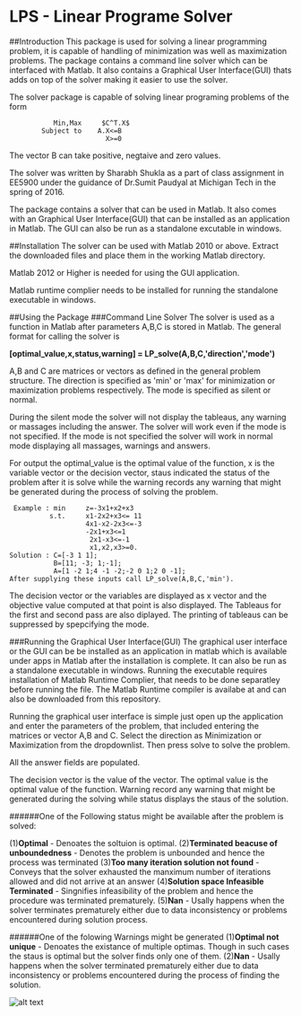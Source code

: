 # LPS - Linear Programe Solver
##Introduction
This package is used for solving a linear programming problem, it is capable of handling of minimization was well as maximization problems.
The package contains a command line solver which can be interfaced with Matlab. It also contains a Graphical User Interface(GUI) thats adds on top of the solver making it easier to use the solver.

The solver package is capable of solving linear programing problems of the form


               Min,Max     $C^T.X$
            Subject to    A.X<=B
                            X>=0

The vector B can take positive, negtaive and zero values. 

The solver was written by Sharabh Shukla as a part of class assignment in EE5900 under the guidance of Dr.Sumit Paudyal at Michigan Tech in the spring of 2016. 

The package contains a solver that can be used in Matlab. It also comes with an Graphical User Interface(GUI) that can be installed as an application in Matlab. The GUI can also be run as a standalone excutable in windows.

##Installation
The solver can be used with Matlab 2010 or above. Extract the downloaded files and place them in the working Matlab directory. 

Matlab 2012 or Higher is needed for using the GUI application.



Matlab runtime complier needs to be installed for running the standalone executable in windows.

##Using the Package
###Command Line Solver
The solver is used as a function in Matlab after parameters A,B,C is stored in Matlab. The general format for calling the solver is 

**[optimal_value,x,status,warning] = LP_solve(A,B,C,'direction','mode')**

A,B and C are matrices or vectors as defined in the general problem structure. The direction is specified as 'min' or 'max' for minimization or maximization problems respectively. The mode is specified as silent or normal.

During the silent mode the solver will not display the tableaus, any warning or massages including the answer. The solver will work even if the mode is not specified. If the mode is not specified the solver will work in normal mode displaying all massages, warnings and answers.

For output the optimal_value is the optimal value of the function, x is the variable vector or the decision vector, staus indicated the status of the problem after it is solve while the warning records any warning that might be generated during the process of solving the problem.


     Example : min     z=-3x1+x2+x3
              s.t.     x1-2x2+x3<= 11
                       4x1-x2-2x3<=-3
                       -2x1+x3<=1
                        2x1-x3<=-1
                        x1,x2,x3>=0.
    Solution : C=[-3 1 1];
               B=[11; -3; 1;-1];
               A=[1 -2 1;4 -1 -2;-2 0 1;2 0 -1];
    After supplying these inputs call LP_solve(A,B,C,'min').

The decision vector or the variables are displayed as x vector and the objective value computed at that point is also displayed. The Tableaus for the first and second pass are also diplayed. The printing of tableaus can be suppressed by spepcifying the mode. 

###Running the Graphical User Interface(GUI)
The graphical user interface or the GUI can be be installed as an application in matlab which is available under apps in Matlab after the installation is complete. It can also be run as a standalone executable in windows. Running the executable requires installation of Matlab Runtime Complier, that needs to be done separatley before running the file. The Matlab Runtime compiler is availabe at and can also be downloaded from this repository.

Running the graphical user interface is simple just open up the application and enter the parameters of the problem, that included entering the matrices or vector A,B and C. Select the direction as Minimization or Maximization from the dropdownlist. Then press solve to solve the problem.

All the answer fields are populated. 

The decision vector is the value of the vector. The optimal value is the optimal value of the function. Warning record any warning that might be generated during the solving while status displays the staus of the solution.

######One of the Following status might be available after the problem is solved:

(1)**Optimal** - Denoates the soltuion is optimal.
(2)**Terminated beacuse of unboundedness** - Denotes the problem is unbounded and hence the process was terminated
(3)**Too many iteration solution not found** - Conveys that the solver exhausted the manximum number of iterations allowed and did not arrive at an answer
(4)**Solution space Infeasible Terminated** - Singnifies infeasibility of the problem and hence the procedure was terminated prematurely.
(5)**Nan** - Usally happens when the solver terminates prematurely either due to data inconsistency or problems encountered during solution process.


######One of the folowing Warnings might be generated
(1)**Optimal not unique** - Denoates the existance of multiple optimas. Though in such cases the staus is optimal but the solver finds only one of them.
(2)**Nan** - Usally happens when the solver terminated prematurely either due to data inconsistency or problems encountered during the process of finding the solution.

![alt text](https://github.com/sharabhs/Linear-Program-Solver-LPS-/blob/master/Snapshot.jpg "Snapshot of the GUI")


